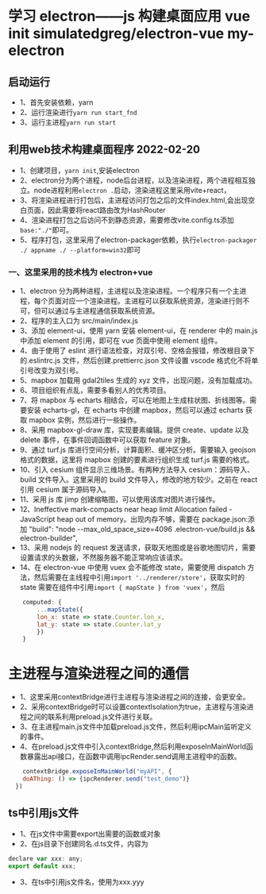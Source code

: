 # 学习 electron——js 构建桌面应用 vue init simulatedgreg/electron-vue my-electron 

## 启动运行
- 1、首先安装依赖，yarn
- 2、运行渲染进行`yarn run start_fnd`
- 3、运行主进程`yarn run start`

## 利用web技术构建桌面程序 2022-02-20
- 1、创建项目，`yarn init`,安装electron
- 2、electron分为两个进程，node后台进程，以及渲染进程，两个进程相互独立。node进程利用`electron .`启动，渲染进程这里采用vite+react，
- 3、将渲染进程进行打包后，主进程访问打包之后的文件index.html,会出现空白页面，因此需要将react路由改为HashRouter
- 4、渲染进程打包之后访问不到静态资源，需要修改vite.config.ts添加`base:"./"`即可。
- 5、程序打包，这里采用了electron-packager依赖，执行`electron-packager ./ appname ./ --platform=win32`即可


### 一、这里采用的技术栈为 electron+vue

- 1、electron 分为两种进程，主进程以及渲染进程。一个程序只有一个主进程，每个页面对应一个渲染进程。主进程可以获取系统资源，渲染进行则不可，但可以通过与主进程通信获取系统资源。
- 2、程序的主入口为 src/main/index.js
- 3、添加 element-ui，使用 yarn 安装 element-ui，在 renderer 中的 main.js 中添加 element 的引用，即可在 vue 页面中使用 element 组件。
- 4、由于使用了 eslint 进行语法检查，对双引号、空格会报错，修改根目录下的.eslintrc.js 文件，然后创建.prettierrc.json 文件设置 vscode 格式化不将单引号改变为双引号。
- 5、mapbox 加载用 gdal2tiles 生成的 xyz 文件，出现问题，没有加载成功。
- 6、项目组织有点乱，需要多看别人的优秀项目。
- 7、将 mapbox 与 echarts 相结合，可以在地图上生成柱状图、折线图等。需要安装 echarts-gl，在 echarts 中创建 mapbox，然后可以通过 echarts 获取 mapbox 实例，然后进行一些操作。
- 8、采用 mapbox-gl-draw 库，实现要素编辑。提供 create、update 以及 delete 事件，在事件回调函数中可以获取 feature 对象。
- 9、通过 turf.js 库进行空间分析，计算面积、缓冲区分析。需要输入 geojson 格式的数据，这里将 mapbox 创建的要素进行组织生成 turf.js 需要的格式。
- 10、引入 cesium 组件显示三维场景。有两种方法导入 cesium：源码导入、build 文件导入。这里采用的 build 文件导入，修改的地方较少。之前在 react 引用 cesium 属于源码导入。
- 11、采用 js 库 jimp 创建缩略图，可以使用该库对图片进行操作。
- 12、Ineffective mark-compacts near heap limit Allocation failed - JavaScript heap out of memory。出现内存不够，需要在 package.json:添加 "build": "node --max_old_space_size=4096 .electron-vue/build.js && electron-builder",
- 13、采用 nodejs 的 request 发送请求，获取天地图或是谷歌地图切片，需要设置请求的头数据，不然服务器不能正常响应该请求。
- 14、在 electron-vue 中使用 vuex 会不能修改 state，需要使用 dispatch 方法，然后需要在主线程中引用`import '../renderer/store'`，获取实时的 state 需要在组件中引用`import { mapState } from 'vuex'`，然后

```javascript
    computed: {
        ...mapState({
        lon_x: state => state.Counter.lon_x,
        lat_y: state => state.Counter.lat_y
        })
    }
```

# 主进程与渲染进程之间的通信
- 1、这里采用contextBridge进行主进程与渲染进程之间的连接，会更安全。
- 2、采用contextBridge时可以设置contextIsolation为true，主进程与渲染进程之间的联系利用preload.js文件进行关联。
- 3、在主进程main.js文件中加载preload.js文件，然后利用ipcMain监听定义的事件。
- 4、在preload.js文件中引入contextBridge,然后利用exposeInMainWorld函数暴露出api接口，在函数中调用ipcRender.send调用主进程中的函数。
```js
    contextBridge.exposeInMainWorld("myAPI", {
    doAThing: () => {ipcRenderer.send("test_demo")}
  })
```

## ts中引用js文件
- 1、在js文件中需要export出需要的函数或对象
- 2、在js目录下创建同名.d.ts文件，内容为
```js
declare var xxx: any;
export default xxx;
```
- 3、在ts中引用js文件名，使用为xxx.yyy